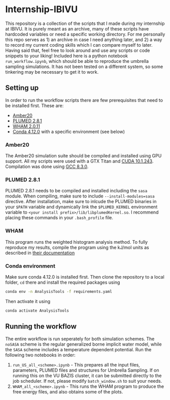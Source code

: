# Internship-IBIVU

This repository is a collection of the scripts that I made during my internship at IBIVU. It is purely meant as an archive, many of these scripts have hardcoded variables or need a specific working directory. For me personally this repo serves as 1) an archive in case I need anything later, and 2) a way to record my current coding skills which I can compare myself to later.
Having said that, feel free to look around and use any scripts or code snippets to your liking!
Included here is a python notebook `run_workflow.ipynb`, which should be able to reproduce the umbrella sampling simulations. It has not been tested on a different system, so some tinkering may be necessary to get it to work.

## Setting up
In order to run the workflow scripts there are few prerequisites that need to be installed first. These are:
- [Amber20](http://ambermd.org/)
- [PLUMED 2.8.1](https://github.com/plumed/plumed2/releases/tag/v2.8.1)
- [WHAM 2.0.11](http://membrane.urmc.rochester.edu/?page_id=126)
- [Conda 4.12.0](https://docs.conda.io/en/latest/miniconda.html) with a specific environment (see below)

### Amber20
The Amber20 simulation suite should be compiled and installed using GPU support. All my scripts were used with a GTX Titan and [CUDA 10.1.243](https://developer.nvidia.com/cuda-10.1-download-archive-base). Compilation was done using [GCC 8.3.0](https://gcc.gnu.org/gcc-8/).

### PLUMED 2.8.1
PLUMED 2.8.1 needs to be compiled and installed including the `sasa` module. When compiling, make sure to include `--install-modules=sasa` directive. After installation, make sure to inlcude the PLUMED binaries in your `$PATH` variable and dynamically link the `$PLUMED_KERNEL` environment variable to `<your install prefix>/lib/libplumedKernel.so`. I recommend placing these commands in your `.bash_profile` file.

### WHAM
This program runs the weighted histogram analysis method. To fully reproduce my results, compile the program using the kJ/mol units as described in [their documentation](http://membrane.urmc.rochester.edu/sites/default/files/wham/doc.pdf)

### Conda environment
Make sure conda 4.12.0 is installed first. Then clone the repository to a local folder, `cd` there and install the required packages using
```bash
conda env -n AnalysisTools -f requirements.yaml
```
Then activate it using
```bash
conda activate AnalysisTools
```

## Running the workflow
The entire workflow is run seperately for both simulation schemes. The `noSASA` scheme is the regular generalized borne implicit water model, while the `SASA` scheme includes a temperature dependent potential. Run the following two notebooks in order:
1. `run_US_all_<scheme>.ipynb` - This prepares all the input files, parameters, PLUMED files and structures for Umbrella Sampling. If on running this on the VU BAZIS cluster, it can be submitted directly to the job scheduler. If not, please modify `batch_window.sh` to suit your needs.
2. `WHAM_all_<scheme>.ipynb` - This runs the WHAM program to produce the free energy files, and also obtains some of the plots.
